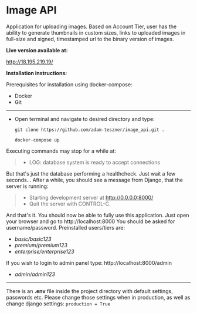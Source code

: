 # Image API

Application for uploading images. 
Based on Account Tier, user has the ability to generate thumbnails in custom sizes, links to uploaded images in full-size and signed, timestamped url to the binary version of images.

**Live version available at:**

http://18.195.219.19/

**Installation instructions:**

Prerequisites for installation using docker-compose:
- Docker
- Git
---

- Open terminal and navigate to desired directory and type:

	`git clone https://github.com/adam-teszner/image_api.git .`
	
	`docker-compose up`

Executing commands may stop for a while at: 
> - LOG:  database system is ready to accept connections

But that's just the database performing a healthcheck. Just wait a few seconds...
After a while,  you should see a message from Django, that the server is running:
> - Starting development server at http://0.0.0.0:8000/
> - Quit the server with CONTROL-C.

And that's it. You should now be able to fully use this application.
Just open your browser and go to http://localhost:8000
You should be asked for username/password. Preinstalled users/tiers are:

- *basic/basic123*
- *premium/premium123*
- *enterprise/enterprise123*

If you wish to login to admin panel type: http://localhost:8000/admin

- *admin/admin123*

---

There is an **.env** file inside the project directory with default settings, passwords etc.
Please change those settings when in production, as well as change django settings:
`production = True`
